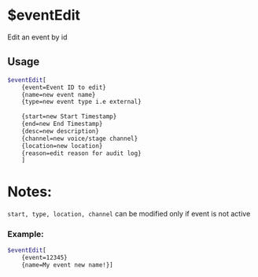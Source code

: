 # $eventEdit

Edit an event by id

## Usage

```bash
$eventEdit[
	{event=Event ID to edit}
	{name=new event name}
	{type=new event type i.e external}
	
	{start=new Start Timestamp}
	{end=new End Timestamp}
	{desc=new description}
	{channel=new voice/stage channel}
	{location=new location}
	{reason=edit reason for audit log}
	]
```

# Notes:
`start, type, location, channel` can be modified only if event is not active

### Example:
```bash
$eventEdit[
	{event=12345}
	{name=My event new name!}]
```